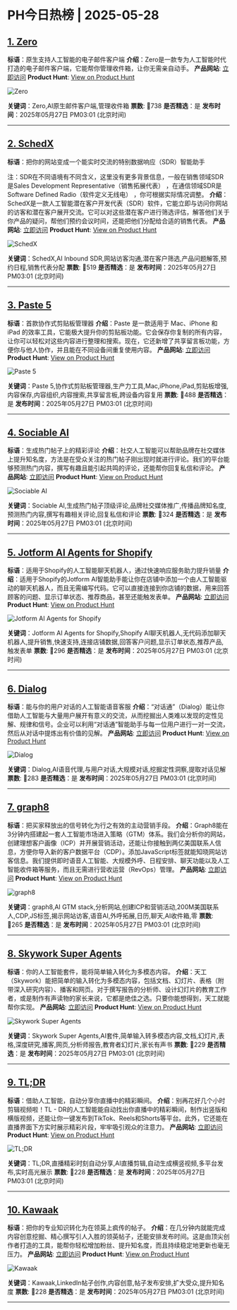 # PH今日热榜 | 2025-05-28

## [1. Zero](https://www.producthunt.com/posts/zero-8?utm_campaign=producthunt-api&utm_medium=api-v2&utm_source=Application%3A+dev+%28ID%3A+189358%29)
**标语**：原生支持人工智能的电子邮件客户端
**介绍**：Zero是一款专为人工智能时代打造的电子邮件客户端，它能帮你管理收件箱，让你无需亲自动手。
**产品网站**: [立即访问](https://www.producthunt.com/r/AN32ERYFR5FLCL?utm_campaign=producthunt-api&utm_medium=api-v2&utm_source=Application%3A+dev+%28ID%3A+189358%29)
**Product Hunt**: [View on Product Hunt](https://www.producthunt.com/posts/zero-8?utm_campaign=producthunt-api&utm_medium=api-v2&utm_source=Application%3A+dev+%28ID%3A+189358%29)

![Zero](https://ph-files.imgix.net/2023dea9-7302-4eca-8346-8582b02ad60f.png?auto=format)

**关键词**：Zero,AI原生邮件客户端,管理收件箱
**票数**: 🔺738
**是否精选**：是
**发布时间**：2025年05月27日 PM03:01 (北京时间)

---

## [2. SchedX](https://www.producthunt.com/posts/schedx?utm_campaign=producthunt-api&utm_medium=api-v2&utm_source=Application%3A+dev+%28ID%3A+189358%29)
**标语**：把你的网站变成一个能实时交流的特别数据响应（SDR）智能助手 

注：SDR在不同语境有不同含义，这里没有更多背景信息，一般在销售领域SDR是Sales Development Representative（销售拓展代表） ，在通信领域SDR是Software Defined Radio（软件定义无线电） ，你可根据实际情况调整。
**介绍**：SchedX是一款人工智能潜在客户开发代表（SDR）软件，它能立即与访问你网站的访客和潜在客户展开交流。它可以对这些潜在客户进行筛选评估，解答他们关于你产品的疑问，帮他们预约会议时间，还能把他们分配给合适的销售代表。
**产品网站**: [立即访问](https://www.producthunt.com/r/CJTBB4JUO3FQK4?utm_campaign=producthunt-api&utm_medium=api-v2&utm_source=Application%3A+dev+%28ID%3A+189358%29)
**Product Hunt**: [View on Product Hunt](https://www.producthunt.com/posts/schedx?utm_campaign=producthunt-api&utm_medium=api-v2&utm_source=Application%3A+dev+%28ID%3A+189358%29)

![SchedX](https://ph-files.imgix.net/4c058c86-53e7-4a44-b385-875a72266dc9.png?auto=format)

**关键词**：SchedX,AI Inbound SDR,网站访客沟通,潜在客户筛选,产品问题解答,预约日程,销售代表分配
**票数**: 🔺519
**是否精选**：是
**发布时间**：2025年05月27日 PM03:01 (北京时间)

---

## [3. Paste 5](https://www.producthunt.com/posts/paste-5?utm_campaign=producthunt-api&utm_medium=api-v2&utm_source=Application%3A+dev+%28ID%3A+189358%29)
**标语**：首款协作式剪贴板管理器
**介绍**：Paste 是一款适用于 Mac、iPhone 和 iPad 的效率工具，它能极大提升你的剪贴板功能。它会保存你复制的所有内容，让你可以轻松对这些内容进行整理和搜索。现在，它还新增了共享留言板功能，方便你与他人协作，并且能在不同设备间重复使用内容。
**产品网站**: [立即访问](https://www.producthunt.com/r/2425TD6IMVTG7N?utm_campaign=producthunt-api&utm_medium=api-v2&utm_source=Application%3A+dev+%28ID%3A+189358%29)
**Product Hunt**: [View on Product Hunt](https://www.producthunt.com/posts/paste-5?utm_campaign=producthunt-api&utm_medium=api-v2&utm_source=Application%3A+dev+%28ID%3A+189358%29)

![Paste 5](https://ph-files.imgix.net/eae08a8d-c377-4b45-9149-a77e78419767.png?auto=format)

**关键词**：Paste 5,协作式剪贴板管理器,生产力工具,Mac,iPhone,iPad,剪贴板增强,内容保存,内容组织,内容搜索,共享留言板,跨设备内容复用
**票数**: 🔺488
**是否精选**：是
**发布时间**：2025年05月27日 PM03:01 (北京时间)

---

## [4. Sociable AI](https://www.producthunt.com/posts/sociable-ai?utm_campaign=producthunt-api&utm_medium=api-v2&utm_source=Application%3A+dev+%28ID%3A+189358%29)
**标语**：生成热门帖子上的精彩评论
**介绍**：社交人工智能可以帮助品牌在社交媒体上提升知名度，方法是在受众关注的热门帖子刚出现时就进行评论。我们的平台能够预测热门内容，撰写有趣且能引起共鸣的评论，还能帮你回复私信和评论。
**产品网站**: [立即访问](https://www.producthunt.com/r/NPGGPTYQERDWDS?utm_campaign=producthunt-api&utm_medium=api-v2&utm_source=Application%3A+dev+%28ID%3A+189358%29)
**Product Hunt**: [View on Product Hunt](https://www.producthunt.com/posts/sociable-ai?utm_campaign=producthunt-api&utm_medium=api-v2&utm_source=Application%3A+dev+%28ID%3A+189358%29)

![Sociable AI](https://ph-files.imgix.net/31cb2e5b-26e9-4090-aade-0d2f169df581.png?auto=format)

**关键词**：Sociable AI,生成热门帖子顶级评论,品牌社交媒体推广,传播品牌知名度,预测热门内容,撰写有趣相关评论,回复私信和评论
**票数**: 🔺324
**是否精选**：是
**发布时间**：2025年05月27日 PM03:01 (北京时间)

---

## [5. Jotform AI Agents for Shopify](https://www.producthunt.com/posts/jotform-ai-agents-for-shopify?utm_campaign=producthunt-api&utm_medium=api-v2&utm_source=Application%3A+dev+%28ID%3A+189358%29)
**标语**：适用于Shopify的人工智能聊天机器人，通过快速响应服务助力提升销量
**介绍**：适用于Shopify的Jotform AI智能助手能让你在店铺中添加一个由人工智能驱动的聊天机器人，而且无需编写代码。它可以直接连接到你店铺的数据，用来回答顾客的问题、显示订单状态、推荐商品，甚至还能触发表单。
**产品网站**: [立即访问](https://www.producthunt.com/r/IR3626NZVMMVKJ?utm_campaign=producthunt-api&utm_medium=api-v2&utm_source=Application%3A+dev+%28ID%3A+189358%29)
**Product Hunt**: [View on Product Hunt](https://www.producthunt.com/posts/jotform-ai-agents-for-shopify?utm_campaign=producthunt-api&utm_medium=api-v2&utm_source=Application%3A+dev+%28ID%3A+189358%29)

![Jotform AI Agents for Shopify](https://ph-files.imgix.net/7bec3717-fd76-4eb3-8e86-a293c417c28c.png?auto=format)

**关键词**：Jotform AI Agents for Shopify,Shopify AI聊天机器人,无代码添加聊天机器人,提升销售,快速支持,连接店铺数据,回答客户问题,显示订单状态,推荐产品,触发表单
**票数**: 🔺296
**是否精选**：是
**发布时间**：2025年05月27日 PM03:01 (北京时间)

---

## [6. Dialog](https://www.producthunt.com/posts/dialog-5?utm_campaign=producthunt-api&utm_medium=api-v2&utm_source=Application%3A+dev+%28ID%3A+189358%29)
**标语**：能与你的用户对话的人工智能语音客服
**介绍**：“对话通”（Dialog）能让你借助人工智能与大量用户展开有意义的交流，从而挖掘出人类难以发现的定性见解、规律和信号。企业可以利用“对话通”智能助手与每一位用户进行一对一交流，然后从对话中提炼出有价值的见解。
**产品网站**: [立即访问](https://www.producthunt.com/r/EY3F5K4NSB7YU6?utm_campaign=producthunt-api&utm_medium=api-v2&utm_source=Application%3A+dev+%28ID%3A+189358%29)
**Product Hunt**: [View on Product Hunt](https://www.producthunt.com/posts/dialog-5?utm_campaign=producthunt-api&utm_medium=api-v2&utm_source=Application%3A+dev+%28ID%3A+189358%29)

![Dialog](https://ph-files.imgix.net/d05cc309-e715-4bb6-840b-ee8c8b2e090d.png?auto=format)

**关键词**：Dialog,AI语音代理,与用户对话,大规模对话,挖掘定性洞察,提取对话见解
**票数**: 🔺283
**是否精选**：是
**发布时间**：2025年05月27日 PM03:01 (北京时间)

---

## [7. graph8](https://www.producthunt.com/posts/graph8?utm_campaign=producthunt-api&utm_medium=api-v2&utm_source=Application%3A+dev+%28ID%3A+189358%29)
**标语**：把买家释放出的信号转化为行之有效的主动营销手段。
**介绍**：Graph8能在3分钟内搭建起一套人工智能市场进入策略（GTM）体系。我们会分析你的网站，创建理想客户画像（ICP）并开展营销活动，还能让你接触到两亿美国联系人信息，方便你导入新的客户数据平台（CDP）。添加JavaScript标签就能知晓网站访客信息。我们提供即时语音人工智能、大规模外呼、日程安排、聊天功能以及人工智能收件箱等服务，而且无需进行营收运营（RevOps）管理。
**产品网站**: [立即访问](https://www.producthunt.com/r/2V3RJDYT33TQU4?utm_campaign=producthunt-api&utm_medium=api-v2&utm_source=Application%3A+dev+%28ID%3A+189358%29)
**Product Hunt**: [View on Product Hunt](https://www.producthunt.com/posts/graph8?utm_campaign=producthunt-api&utm_medium=api-v2&utm_source=Application%3A+dev+%28ID%3A+189358%29)

![graph8](https://ph-files.imgix.net/8d46de8d-6743-4538-8554-69f162910a35.png?auto=format)

**关键词**：graph8,AI GTM stack,分析网站,创建ICP和营销活动,200M美国联系人,CDP,JS标签,揭示网站访客,语音AI,外呼拓展,日历,聊天,AI收件箱,零
**票数**: 🔺265
**是否精选**：是
**发布时间**：2025年05月27日 PM03:01 (北京时间)

---

## [8. Skywork Super Agents](https://www.producthunt.com/posts/skywork-super-agents?utm_campaign=producthunt-api&utm_medium=api-v2&utm_source=Application%3A+dev+%28ID%3A+189358%29)
**标语**：你的人工智能套件，能将简单输入转化为多模态内容。
**介绍**：天工（Skywork）能把简单的输入转化为多模态内容，包括文档、幻灯片、表格（附带深入研究内容）、播客和网页。对于撰写报告的分析师、设计幻灯片的教育工作者，或是制作有声读物的家长来说，它都是绝佳之选。只要你能想得到，天工就能帮你实现。
**产品网站**: [立即访问](https://www.producthunt.com/r/YWTW6SOJTKNMY4?utm_campaign=producthunt-api&utm_medium=api-v2&utm_source=Application%3A+dev+%28ID%3A+189358%29)
**Product Hunt**: [View on Product Hunt](https://www.producthunt.com/posts/skywork-super-agents?utm_campaign=producthunt-api&utm_medium=api-v2&utm_source=Application%3A+dev+%28ID%3A+189358%29)

![Skywork Super Agents](https://ph-files.imgix.net/4082cc6d-849f-4a84-8586-e6f75021910e.png?auto=format)

**关键词**：Skywork Super Agents,AI套件,简单输入转多模态内容,文档,幻灯片,表格,深度研究,播客,网页,分析师报告,教育者幻灯片,家长有声书
**票数**: 🔺229
**是否精选**：是
**发布时间**：2025年05月27日 PM03:01 (北京时间)

---

## [9. TL;DR](https://www.producthunt.com/posts/tl-dr-1946?utm_campaign=producthunt-api&utm_medium=api-v2&utm_source=Application%3A+dev+%28ID%3A+189358%29)
**标语**：借助人工智能，自动分享你直播中的精彩瞬间。
**介绍**：别再花好几个小时剪辑视频啦！TL - DR的人工智能能自动找出你直播中的精彩瞬间，制作出竖版和横版视频，还能让你一键发布到TikTok、Reels和Shorts等平台。此外，它还能在直播界面下方实时展示精彩片段，牢牢吸引观众的注意力。
**产品网站**: [立即访问](https://www.producthunt.com/r/M4CTTG3QOVZIMI?utm_campaign=producthunt-api&utm_medium=api-v2&utm_source=Application%3A+dev+%28ID%3A+189358%29)
**Product Hunt**: [View on Product Hunt](https://www.producthunt.com/posts/tl-dr-1946?utm_campaign=producthunt-api&utm_medium=api-v2&utm_source=Application%3A+dev+%28ID%3A+189358%29)

![TL;DR](https://ph-files.imgix.net/a8204afa-9552-4526-8959-b31191b2700a.jpeg?auto=format)

**关键词**：TL;DR,直播精彩时刻自动分享,AI直播剪辑,自动生成横竖视频,多平台发布,实时高光展示
**票数**: 🔺228
**是否精选**：是
**发布时间**：2025年05月27日 PM03:01 (北京时间)

---

## [10. Kawaak](https://www.producthunt.com/posts/kawaak?utm_campaign=producthunt-api&utm_medium=api-v2&utm_source=Application%3A+dev+%28ID%3A+189358%29)
**标语**：把你的专业知识转化为在领英上疯传的帖子。
**介绍**：在几分钟内就能完成内容创意挖掘、精心撰写引人入胜的领英帖子，还能安排发布时间。这是由顶尖创作者打造的工具，能帮你轻松增加粉丝、提升知名度，而且持续稳定地更新也毫无压力。
**产品网站**: [立即访问](https://www.producthunt.com/r/CHC5PO35663RZL?utm_campaign=producthunt-api&utm_medium=api-v2&utm_source=Application%3A+dev+%28ID%3A+189358%29)
**Product Hunt**: [View on Product Hunt](https://www.producthunt.com/posts/kawaak?utm_campaign=producthunt-api&utm_medium=api-v2&utm_source=Application%3A+dev+%28ID%3A+189358%29)

![Kawaak](https://ph-files.imgix.net/5b9a52ca-d184-4519-ad87-020b0844aa2c.jpeg?auto=format)

**关键词**：Kawaak,LinkedIn帖子创作,内容创意,帖子发布安排,扩大受众,提升知名度
**票数**: 🔺228
**是否精选**：是
**发布时间**：2025年05月27日 PM03:01 (北京时间)

---

